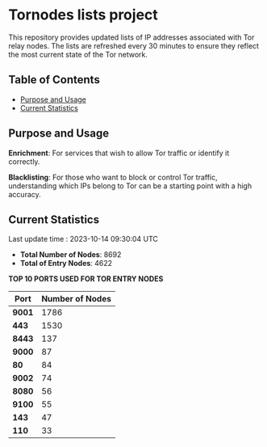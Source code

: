 # Tornodes lists project

This repository provides updated lists of IP addresses associated with Tor relay nodes. The lists are refreshed every 30 minutes to ensure they reflect the most current state of the Tor network.

## Table of Contents

- [Purpose and Usage](#purpose-and-usage)
- [Current Statistics](#current-statistics)


## Purpose and Usage

**Enrichment**: For services that wish to allow Tor traffic or identify it correctly.

**Blacklisting**: For those who want to block or control Tor traffic, understanding which IPs belong to Tor can be a starting point with a high accuracy.

## Current Statistics

Last update time : 2023-10-14 09:30:04 UTC

- **Total Number of Nodes**: 8692
- **Total of Entry Nodes**: 4622

**TOP 10 PORTS USED FOR TOR ENTRY NODES**

| **Port** | **Number of Nodes** |
|------|-----------------|
| **9001**   | 1786  |
| **443**   | 1530  |
| **8443**   | 137  |
| **9000**   | 87  |
| **80**   | 84  |
| **9002**   | 74  |
| **8080**   | 56  |
| **9100**   | 55  |
| **143**   | 47  |
| **110**   | 33  |


